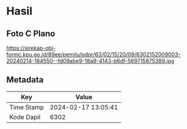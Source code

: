 # Hasil

## Foto C Plano

https://sirekap-obj-formc.kpu.go.id/89ee/pemilu/pdpr/63/02/15/20/09/6302152009003-20240214-184550--fd09abe9-18a9-4143-b6df-569715875389.jpg


## Metadata

| Key        | Value               |
| ---------- | ------------------- |
| Time Stamp | 2024-02-17 13:05:41 |
| Kode Dapil | 6302                |



